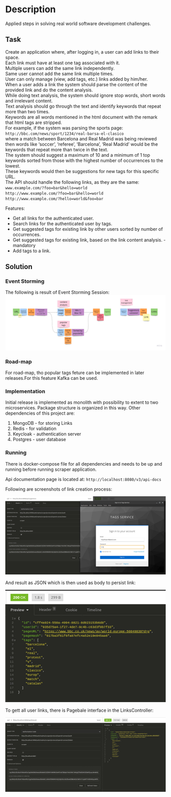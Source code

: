 # Description

Applied steps in solving real world software development challenges.

## Task

Create an application where, after logging in, a user can add links to their space.  
Each link must have at least one tag associated with it.  
Multiple users can add the same link independently.  
Same user cannot add the same link multiple times.  
User can only manage (view, add tags, etc.) links added by him/her.  
When a user adds a link the system should parse the content of the provided link and do the content analysis.  
While doing text analysis, the system should ignore stop words, short words and irrelevant content.  
Text analysis should go through the text and identify keywords that repeat more than two times.  
Keywords are all words mentioned in the html document with the remark that html tags are stripped.  
For example, if the system was parsing the sports page:  
`http://bbc.com/news/sport/1234/real-barsa-el-clasico`  
where a match between Barcelona and Real Madrid was being reviewed then words like ‘soccer’, ‘referee’, ‘Barcelona’, ‘Real Madrid’ would be the keywords that repeat more than twice in the text.  
The system should suggest a maximum of 10 and a minimum of 1 top keywords sorted from those with the highest number of occurrences to the lowest.  
These keywords would then be suggestions for new tags for this specific URL.  
The API should handle the following links, as they are the same:  
    `www.example.com/?foo=bar&hello=world`  
    `http://www.example.com/?foo=bar&hello=world`  
    `http://www.example.com/?hello=world&foo=bar`  

Features:

+ Get all links for the authenticated user.
+ Search links for the authenticated user by tags.
+ Get suggested tags for existing link by other users sorted by number of occurrences.
+ Get suggested tags for existing link, based on the link content analysis. - mandatory
+ Add tags to a link.

## Solution

### Event Storming

The following is result of Event Storming Session:
![Event Storming](./docs/es.jpg)  

### Road-map

For road-map, tho popular tags feture can be implemented in later releases.For this feature Kafka can be used.  

### Implementation

Initial release is implemented as monolith with possibility to extent to two microservices. Package structure is
organized in this way. 
Other dependencies of this project are:

1. MongoDB - for storing Links
2. Redis - for validation
3. Keycloak - authentication server
4. Postgres - user database

### Running 

There is docker-compose file for all dependencies and needs to be up and running before running scraper application.  

Api documentation page is located at:
`http://localhost:8080/v3/api-docs`

Following are screenshots of link creation process:  

![Get Suggestions](./docs/get.jpg) 

And result as JSON which is then used as body to persist link:  

![Suggestions](./docs/suggestions.jpg) 

To gett all user links, there is Pagebale interface in the LinksController:  

![Links](./docs/links.jpg) 
